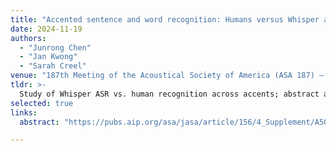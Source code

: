 ```yaml
---
title: "Accented sentence and word recognition: Humans versus Whisper automatic speech recognition"
date: 2024-11-19
authors:
  - "Junrong Chen"
  - "Jan Kwong"
  - "Sarah Creel"
venue: "187th Meeting of the Acoustical Society of America (ASA 187) — Student Oral • Virtual"
tldr: >-
  Study of Whisper ASR vs. human recognition across accents; abstract accepted. Presented as student oral; poster at GenAI Summit UCSD (Feb 2025).
selected: true
links:
  abstract: "https://pubs.aip.org/asa/jasa/article/156/4_Supplement/A50/3331269/Accented-sentence-and-word-recognition-Humans"

---
```

